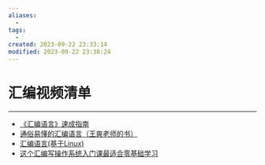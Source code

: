 ```yaml
---
aliases:
  - 
tags:
  - 
created: 2023-09-22 23:33:14
modified: 2023-09-22 23:38:24
---
```

# 汇编视频清单

---

* [《汇编语言》速成指南](https://www.bilibili.com/video/BV1eG4y1S7R5)
* [通俗易懂的汇编语言（王爽老师的书）](https://www.bilibili.com/video/BV1Wu411B72F)
* [汇编语言(基于Linux)](https://www.bilibili.com/video/BV1gC4y1b7y8)
* [这个汇编写操作系统入门课最适合零基础学习](https://www.bilibili.com/video/BV16z4y1h7Jv)